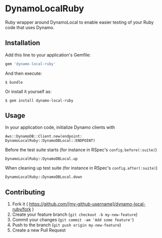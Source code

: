 # DynamoLocalRuby

Ruby wrapper around DynamoLocal to enable easier testing of your Ruby code that uses Dynamo.

## Installation

Add this line to your application's Gemfile:

```ruby
gem 'dynamo-local-ruby'
```

And then execute:

    $ bundle

Or install it yourself as:

    $ gem install dynamo-local-ruby

## Usage

In your application code, initialize Dynamo clients with

    Aws::DynamoDB::Client.new(endpoint: DynamoLocalRuby::DynamoDBLocal::ENDPOINT)

Before the test suite starts (for instance in RSpec's `config.before(:suite)`)

    DynamoLocalRuby::DynamoDBLocal.up

When cleaning up test suite (for instance in RSpec's `config.after(:suite)`)

    DynamoLocalRuby::DynamoDBLocal.down

## Contributing

1. Fork it ( https://github.com/[my-github-username]/dynamo-local-ruby/fork )
2. Create your feature branch (`git checkout -b my-new-feature`)
3. Commit your changes (`git commit -am 'Add some feature'`)
4. Push to the branch (`git push origin my-new-feature`)
5. Create a new Pull Request
